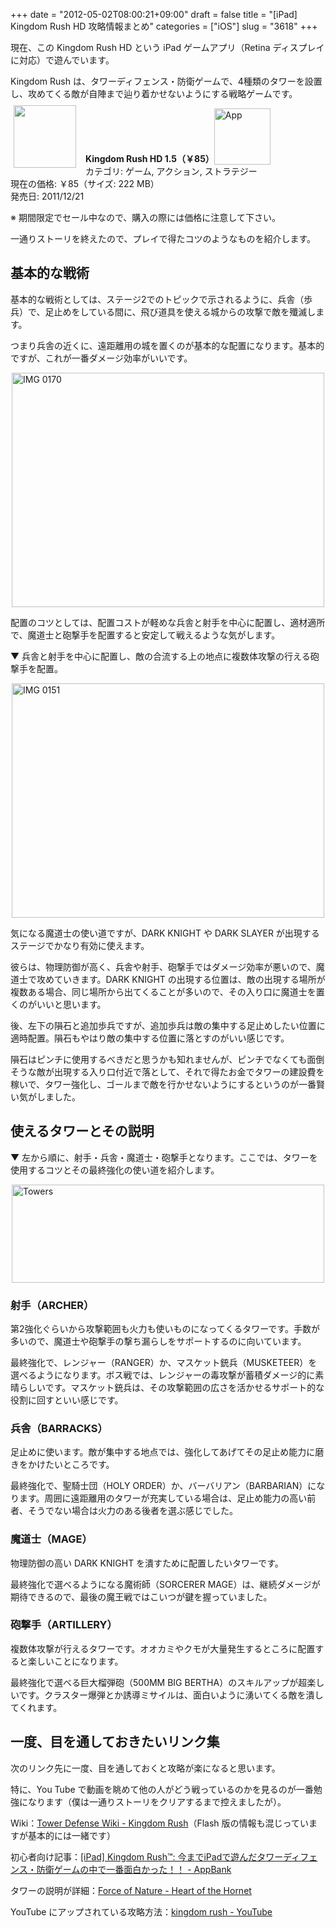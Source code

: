 +++
date = "2012-05-02T08:00:21+09:00"
draft = false
title = "[iPad] Kingdom Rush HD 攻略情報まとめ"
categories = ["iOS"]
slug = "3618"
+++

現在、この Kingdom Rush HD という iPad ゲームアプリ（Retina ディスプレイに対応）で遊んでいます。

Kingdom Rush は、タワーディフェンス・防衛ゲームで、4種類のタワーを設置し、攻めてくる敵が自陣まで辿り着かせないようにする戦略ゲームです。

<a href="https://itunes.apple.com/jp/app/id489265199?mt=8&uo=4&at=11l3RT" target="_blank" rel="nofollow"><img width="100" class="alignleft" align="left" src="http://a5.mzstatic.com/us/r1000/108/Purple/v4/37/ae/9e/37ae9ea6-36d6-c1c2-2de7-5a9c9c14cfc5/mzl.epxopgzs.100x100-75.jpg" style="margin: -5px 15px 1px 5px;"></a><strong> Kingdom Rush HD 1.5（￥85）</strong><a href="https://itunes.apple.com/jp/app/id489265199?mt=8&uo=4&at=11l3RT" target="_blank" rel="nofollow"><img src="/images/2012/12/viewinitunes_jp.png" style="vertical-align:bottom;" width="90" alt="App"></a><br> カテゴリ: ゲーム, アクション, ストラテジー<br> 現在の価格: ￥85（サイズ: 222 MB）<br> 発売日: 2011/12/21<br style="clear: both;">

※ 期間限定でセール中なので、購入の際には価格に注意して下さい。

一通りストーリを終えたので、プレイで得たコツのようなものを紹介します。

<h2>基本的な戦術</h2>

基本的な戦術としては、ステージ2でのトピックで示されるように、兵舎（歩兵）で、足止めをしている間に、飛び道具を使える城からの攻撃で敵を殲滅します。

つまり兵舎の近くに、遠距離用の城を置くのが基本的な配置になります。基本的ですが、これが一番ダメージ効率がいいです。

<img style="display:block; margin-left:auto; margin-right:auto;" src="/images/2012/05/IMG_0170.png" alt="IMG 0170" title="IMG_0170.png" border="0" width="500" height="375" />

配置のコツとしては、配置コストが軽めな兵舎と射手を中心に配置し、適材適所で、魔道士と砲撃手を配置すると安定して戦えるような気がします。

▼ 兵舎と射手を中心に配置し、敵の合流する上の地点に複数体攻撃の行える砲撃手を配置。

<img style="display:block; margin-left:auto; margin-right:auto;" src="/images/2012/05/IMG_0151.png" alt="IMG 0151" title="IMG_0151.png" border="0" width="500" height="375" />

気になる魔道士の使い道ですが、DARK KNIGHT や DARK SLAYER が出現するステージでかなり有効に使えます。

彼らは、物理防御が高く、兵舎や射手、砲撃手ではダメージ効率が悪いので、魔道士で攻めていきます。DARK KNIGHT の出現する位置は、敵の出現する場所が複数ある場合、同じ場所から出てくることが多いので、その入り口に魔道士を置くのがいいと思います。

後、左下の隕石と追加歩兵ですが、追加歩兵は敵の集中する足止めしたい位置に適時配置。隕石もやはり敵の集中する位置に落とすのがいい感じです。

隕石はピンチに使用するべきだと思うかも知れませんが、ピンチでなくても面倒そうな敵が出現する入り口付近で落として、それで得たお金でタワーの建設費を稼いで、タワー強化し、ゴールまで敵を行かせないようにするというのが一番賢い気がしました。

<h2>使えるタワーとその説明</h2>

▼ 左から順に、射手・兵舎・魔道士・砲撃手となります。ここでは、タワーを使用するコツとその最終強化の使い道を紹介します。

<img style="display:block; margin-left:auto; margin-right:auto;" src="/images/2012/05/towers.png" alt="Towers" title="towers.png" border="0" width="500" height="157" />

<h3>射手（ARCHER）</h3>

第2強化ぐらいから攻撃範囲も火力も使いものになってくるタワーです。手数が多いので、魔道士や砲撃手の撃ち漏らしをサポートするのに向いています。

最終強化で、レンジャー（RANGER）か、マスケット銃兵（MUSKETEER）を選べるようになります。ボス戦では、レンジャーの毒攻撃が蓄積ダメージ的に素晴らしいです。マスケット銃兵は、その攻撃範囲の広さを活かせるサポート的な役割に回すといい感じです。

<h3>兵舎（BARRACKS）</h3>

足止めに使います。敵が集中する地点では、強化してあげてその足止め能力に磨きをかけたいところです。

最終強化で、聖騎士団（HOLY ORDER）か、バーバリアン（BARBARIAN）になります。周囲に遠距離用のタワーが充実している場合は、足止め能力の高い前者、そうでない場合は火力のある後者を選ぶ感じでした。

<h3>魔道士（MAGE）</h3>

物理防御の高い DARK KNIGHT を潰すために配置したいタワーです。

最終強化で選べるようになる魔術師（SORCERER MAGE）は、継続ダメージが期待できるので、最後の魔王戦ではこいつが鍵を握っていました。

<h3>砲撃手（ARTILLERY）</h3>

複数体攻撃が行えるタワーです。オオカミやクモが大量発生するところに配置すると楽しいことになります。

最終強化で選べる巨大榴弾砲（500MM BIG BERTHA）のスキルアップが超楽しいです。クラスター爆弾とか誘導ミサイルは、面白いように湧いてくる敵を潰してくれます。

<h2>一度、目を通しておきたいリンク集</h2>

次のリンク先に一度、目を通しておくと攻略が楽になると思います。

特に、You Tube で動画を眺めて他の人がどう戦っているのかを見るのが一番勉強になります（僕は一通りストーリをクリアするまで控えましたが）。

Wiki：<a href="http://www32.atwiki.jp/tower_d/pages/110.html" target="_blank">Tower Defense Wiki - Kingdom Rush</a>（Flash 版の情報も混じっていますが基本的には一緒です）

初心者向け記事：<a href="http://www.appbank.net/2012/02/09/ipad/364608.php" target="_blank">[iPad] Kingdom Rush™: 今までiPadで遊んだタワーディフェンス・防衛ゲームの中で一番面白かった！！ - AppBank</a>

タワーの説明が詳細：<a href="http://d.hatena.ne.jp/north-seeker/20110928" target="_blank">Force of Nature - Heart of the Hornet</a>

YouTube にアップされている攻略方法：<a href="http://www.youtube.com/results?search_query=kingdom+rush" target="_blank">kingdom rush - YouTube</a>
